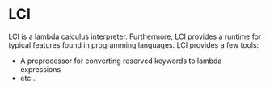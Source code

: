 # LCI

LCI is a lambda calculus interpreter. Furthermore, LCI provides a runtime for typical features found in  programming languages. LCI provides a few tools:

- A preprocessor for converting reserved keywords to lambda expressions
- etc...
